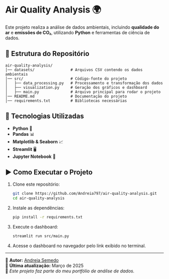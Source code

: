 # Air Quality Analysis 🌍

Este projeto realiza a análise de dados ambientais, incluindo **qualidade do ar** e **emissões de CO₂**, utilizando **Python** e ferramentas de ciência de dados.

## 📁 Estrutura do Repositório

```
air-quality-analysis/
│── datasets/                # Arquivos CSV contendo os dados ambientais
│── src/                     # Código-fonte do projeto
│   ├── data_processing.py   # Processamento e transformação dos dados
│   ├── visualization.py     # Geração dos gráficos e dashboard
│   ├── main.py              # Arquivo principal para rodar o projeto
│── README.md                # Documentação do projeto
│── requirements.txt         # Bibliotecas necessárias
```

## 📌 Tecnologias Utilizadas

- **Python** 🐍
- **Pandas** 📊
- **Matplotlib & Seaborn** 📈
- **Streamlit** 🖥️
- **Jupyter Notebook** 📝

## ▶️ Como Executar o Projeto

1. Clone este repositório:
   ```bash
   git clone https://github.com/Andreia797/air-quality-analysis.git
   cd air-quality-analysis
   ```

2. Instale as dependências:
   ```bash
   pip install -r requirements.txt
   ```

3. Execute o dashboard:
   ```bash
   streamlit run src/main.py
   ```

4. Acesse o dashboard no navegador pelo link exibido no terminal.

---

📝 **Autor:** [Andreia Semedo](https://github.com/Andreia797)  
📅 **Última atualização:** Março de 2025  
🌱 *Este projeto faz parte do meu portfólio de análise de dados.*
